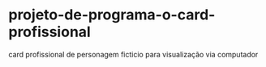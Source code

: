 # projeto-de-programa-o-card-profissional
card profissional de personagem ficticio para visualização via computador
